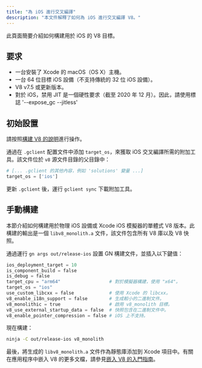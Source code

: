 ```yaml
---
title: "為 iOS 進行交叉編譯"
description: "本文件解釋了如何為 iOS 進行交叉編譯 V8。"
---
```

此頁面簡要介紹如何構建用於 iOS 的 V8 目標。

## 要求

- 一台安裝了 Xcode 的 macOS（OS X）主機。
- 一台 64 位目標 iOS 設備（不支持傳統的 32 位 iOS 設備）。
- V8 v7.5 或更新版本。
- 對於 iOS，禁用 JIT 是一個硬性要求（截至 2020 年 12 月）。因此，請使用標誌 '--expose_gc --jitless'

## 初始設置

請按照[構建 V8 的說明](/docs/build)進行操作。

通過在 `.gclient` 配置文件中添加 `target_os`，來獲取 iOS 交叉編譯所需的附加工具。該文件位於 `v8` 源文件目錄的父目錄中：

```python
# [... .gclient 的其他內容，例如 'solutions' 變量 ...]
target_os = ['ios']
```

更新 `.gclient` 後，運行 `gclient sync` 下載附加工具。

## 手動構建

本節介紹如何構建用於物理 iOS 設備或 Xcode iOS 模擬器的單體式 V8 版本。此構建的輸出是一個 `libv8_monolith.a` 文件，該文件包含所有 V8 庫以及 V8 快照。

通過運行 `gn args out/release-ios` 設置 GN 構建文件，並插入以下鍵值：

```python
ios_deployment_target = 10
is_component_build = false
is_debug = false
target_cpu = "arm64"                  # 對於模擬器構建，使用 "x64"。
target_os = "ios"
use_custom_libcxx = false             # 使用 Xcode 的 libcxx。
v8_enable_i18n_support = false        # 生成較小的二進制文件。
v8_monolithic = true                  # 啟用 v8_monolith 目標。
v8_use_external_startup_data = false  # 快照包含在二進制文件中。
v8_enable_pointer_compression = false # iOS 上不支持。
```

現在構建：

```bash
ninja -C out/release-ios v8_monolith
```

最後，將生成的 `libv8_monolith.a` 文件作為靜態庫添加到 Xcode 項目中。有關在應用程序中嵌入 V8 的更多文檔，請參見[嵌入 V8 的入門指南](/docs/embed)。
